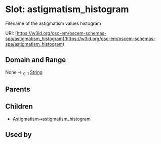 
# Slot: astigmatism_histogram

Filename of the astigmatism values histogram

URI: [https://w3id.org/osc-em/oscem-schemas-spa/astigmatism_histogram](https://w3id.org/osc-em/oscem-schemas-spa/astigmatism_histogram)


## Domain and Range

None &#8594;  <sub>0..1</sub> [String](types/String.md)

## Parents


## Children

 *  [Astigmatism➞astigmatism_histogram](Astigmatism_astigmatism_histogram.md)

## Used by

